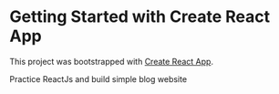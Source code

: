 # Getting Started with Create React App

This project was bootstrapped with [Create React App](https://github.com/facebook/create-react-app).

Practice ReactJs and build simple blog website 




